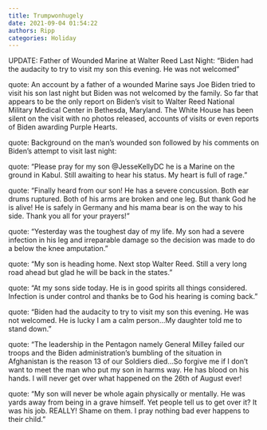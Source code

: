 ```yaml
---
title: Trumpwonhugely
date: 2021-09-04 01:54:22
authors: Ripp
categories: Holiday
---
```


 UPDATE: Father of Wounded Marine at Walter Reed Last Night: “Biden had the audacity to try to visit my son this evening. He was not welcomed”



quote:
An account by a father of a wounded Marine says Joe Biden tried to visit his son last night but Biden was not welcomed by the family. So far that appears to be the only report on Biden’s visit to Walter Reed National Military Medical Center in Bethesda, Maryland. The White House has been silent on the visit with no photos released, accounts of visits or even reports of Biden awarding Purple Hearts.


quote:
Background on the man’s wounded son followed by his comments on Biden’s attempt to visit last night:


quote:
“Please pray for my son @JesseKellyDC he is a Marine on the ground in Kabul. Still awaiting to hear his status. My heart is full of rage.”


quote:
“Finally heard from our son! He has a severe concussion. Both ear drums ruptured. Both of his arms are broken and one leg. But thank God he is alive! He is safely in Germany and his mama bear is on the way to his side. Thank you all for your prayers!”


quote:
“Yesterday was the toughest day of my life. My son had a severe infection in his leg and irreparable damage so the decision was made to do a below the knee amputation.”


quote:
“My son is heading home. Next stop Walter Reed. Still a very long road ahead but glad he will be back in the states.”


quote:
“At my sons side today. He is in good spirits all things considered. Infection is under control and thanks be to God his hearing is coming back.”


quote:
“Biden had the audacity to try to visit my son this evening. He was not welcomed. He is lucky I am a calm person…My daughter told me to stand down.”


quote:
“The leadership in the Pentagon namely General Milley failed our troops and the Biden administration’s bumbling of the situation in Afghanistan is the reason 13 of our Soldiers died…So forgive me if I don’t want to meet the man who put my son in harms way. He has blood on his hands. I will never get over what happened on the 26th of August ever!


quote:
“My son will never be whole again physically or mentally. He was yards away from being in a grave himself. Yet people tell us to get over it? It was his job. REALLY! Shame on them. I pray nothing bad ever happens to their child.”